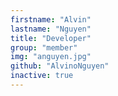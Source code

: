 ```yaml
---
firstname: "Alvin"
lastname: "Nguyen"
title: "Developer"
group: "member"
img: "anguyen.jpg"
github: "AlvinoNguyen"
inactive: true
---
```

